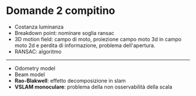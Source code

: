 # Domande 2 compitino

- Costanza luminanza
- Breakdown point: nominare soglia ransac
- 3D motion field: campo di moto, proiezione campo moto 3d in campo moto 2d e perdita di informazione, problema dell'apertura.
- RANSAC: algoritmo

---
- Odometry model
- Beam model
- **Rao-Blakwell**: effetto decomposizione in slam
- **VSLAM monoculare**: problema della non osservabilità della scala

